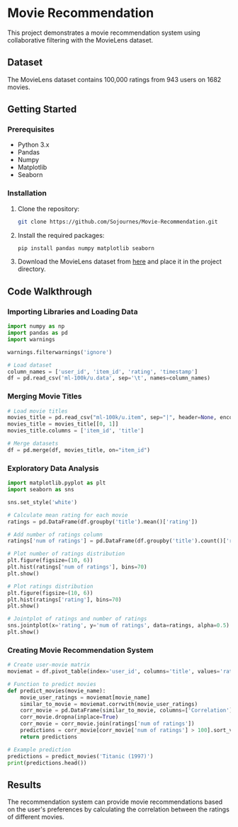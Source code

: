 # Movie Recommendation

This project demonstrates a movie recommendation system using collaborative filtering with the MovieLens dataset.

## Dataset

The MovieLens dataset contains 100,000 ratings from 943 users on 1682 movies.

## Getting Started

### Prerequisites

- Python 3.x
- Pandas
- Numpy
- Matplotlib
- Seaborn

### Installation

1. Clone the repository:
    ```bash
    git clone https://github.com/Sojournes/Movie-Recommendation.git
    ```

2. Install the required packages:
    ```bash
    pip install pandas numpy matplotlib seaborn
    ```

3. Download the MovieLens dataset from [here](https://grouplens.org/datasets/movielens/100k/) and place it in the project directory.

## Code Walkthrough

### Importing Libraries and Loading Data

```python
import numpy as np
import pandas as pd
import warnings

warnings.filterwarnings('ignore')

# Load dataset
column_names = ['user_id', 'item_id', 'rating', 'timestamp']
df = pd.read_csv('ml-100k/u.data', sep='\t', names=column_names)
```

### Merging Movie Titles

```python
# Load movie titles
movies_title = pd.read_csv("ml-100k/u.item", sep="|", header=None, encoding='ISO-8859-1')
movies_title = movies_title[[0, 1]]
movies_title.columns = ['item_id', 'title']

# Merge datasets
df = pd.merge(df, movies_title, on="item_id")
```

### Exploratory Data Analysis

```python
import matplotlib.pyplot as plt
import seaborn as sns

sns.set_style('white')

# Calculate mean rating for each movie
ratings = pd.DataFrame(df.groupby('title').mean()['rating'])

# Add number of ratings column
ratings['num of ratings'] = pd.DataFrame(df.groupby('title').count()['rating'])

# Plot number of ratings distribution
plt.figure(figsize=(10, 6))
plt.hist(ratings['num of ratings'], bins=70)
plt.show()

# Plot ratings distribution
plt.figure(figsize=(10, 6))
plt.hist(ratings['rating'], bins=70)
plt.show()

# Jointplot of ratings and number of ratings
sns.jointplot(x='rating', y='num of ratings', data=ratings, alpha=0.5)
plt.show()
```

### Creating Movie Recommendation System

```python
# Create user-movie matrix
moviemat = df.pivot_table(index='user_id', columns='title', values='rating')

# Function to predict movies
def predict_movies(movie_name):
    movie_user_ratings = moviemat[movie_name]
    similar_to_movie = moviemat.corrwith(movie_user_ratings)
    corr_movie = pd.DataFrame(similar_to_movie, columns=['Correlation'])
    corr_movie.dropna(inplace=True)
    corr_movie = corr_movie.join(ratings['num of ratings'])
    predictions = corr_movie[corr_movie['num of ratings'] > 100].sort_values('Correlation', ascending=False)
    return predictions

# Example prediction
predictions = predict_movies('Titanic (1997)')
print(predictions.head())
```

## Results

The recommendation system can provide movie recommendations based on the user's preferences by calculating the correlation between the ratings of different movies.
